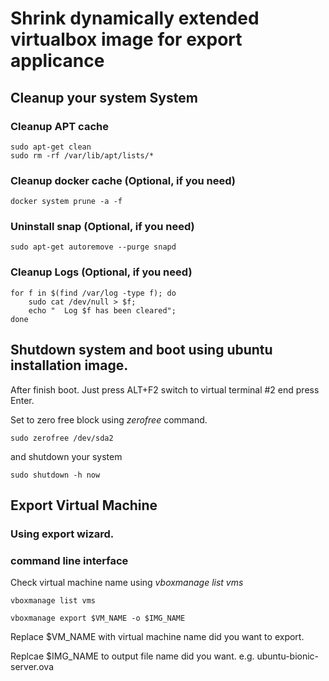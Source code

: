 # Shrink dynamically extended virtualbox image for export applicance



## Cleanup your system System

### Cleanup APT cache
```
sudo apt-get clean
sudo rm -rf /var/lib/apt/lists/*
```

### Cleanup docker cache (Optional, if you need)
```
docker system prune -a -f
```

### Uninstall snap (Optional, if you need)

```
sudo apt-get autoremove --purge snapd 
```


### Cleanup Logs (Optional, if you need)

```
for f in $(find /var/log -type f); do 
    sudo cat /dev/null > $f;
    echo "  Log $f has been cleared";
done
```

## Shutdown system and boot using ubuntu installation image.

After finish boot. Just press ALT+F2 switch to virtual terminal #2 end press Enter.

Set to zero free block using *zerofree* command.
```
sudo zerofree /dev/sda2
```
and shutdown your system
```
sudo shutdown -h now
```

## Export Virtual Machine

### Using export wizard.



### command line interface

Check virtual machine name using *vboxmanage list vms*
```
vboxmanage list vms
```

```
vboxmanage export $VM_NAME -o $IMG_NAME
```

Replace $VM_NAME with virtual machine name did you want to export.

Replcae $IMG_NAME to output file name did you want. e.g. ubuntu-bionic-server.ova


<!--stackedit_data:
eyJoaXN0b3J5IjpbODMyNzA0NjY1XX0=
-->